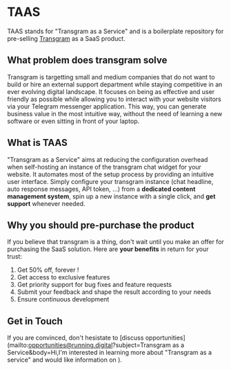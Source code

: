 # TAAS

TAAS stands for "Transgram as a Service" and is a boilerplate repository for pre-selling [Transgram](https://github.com/xb36/transgram) as a SaaS product.

## What problem does transgram solve
Transgram is targetting small and medium companies that do not want to build or hire an external support department while staying competitive in an ever evolving digital landscape. It focuses on being as effective and user friendly as possible while allowing you to interact with your website visitors via your Telegram messenger application. This way, you can generate business value in the most intuitive way, without the need of learning a new software or even sitting in front of your laptop.

## What is TAAS
"Transgram as a Service" aims at reducing the configuration overhead when self-hosting an instance of the transgram chat widget for your website. It automates most of the setup process by providing an intuitive user interface. Simply configure your transgram instance (chat headline, auto response messages, API token, ...) from a **dedicated content management system**, spin up a new instance with a single click, and **get support** whenever needed.

## Why you should pre-purchase the product
If you believe that transgram is a thing, don't wait until you make an offer for purchasing the SaaS solution. Here are **your benefits** in return for your trust:
1. Get 50% off, forever !
2. Get access to exclusive features
3. Get priority support for bug fixes and feature requests
4. Submit your feedback and shape the result according to your needs
5. Ensure continuous development

## Get in Touch
If you are convinced, don't hesistate to [discuss opportunities](mailto:opportunities@running.digital?subject=Transgram as a Service&body=Hi,I'm interested in learning more about "Transgram as a service" and would like information on ).
